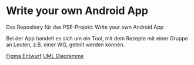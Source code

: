 # Write your own Android App
Das Repository für das PSE-Projekt: Write your own Android App

Bei der App handelt es sich um ein Tool, mit dem Rezepte mit einer Gruppe an Leuten, z.B. einer WG, geteilt werden können. 

[Figma Entwurf](https://www.figma.com/file/hGrFrYzl5IsHnbs5HLIWsx/Kochapp?type=design&node-id=0%3A1&t=UZ2D19mi4plqLHXE-1)
[UML Diagramme](https://lucid.app/users/registerOrLogin/free?showLogin=false&invitationId=inv_8f7cfcc8-1a6c-4854-b354-a86aa2f26829&productOpt=chart&invitationType=documentAcceptance&returnUrlOverride=%2Flucidchart%2Fc7923911-040b-4228-bda8-84138abe72ab%2Fedit%3FinvitationId%3Dinv_8f7cfcc8-1a6c-4854-b354-a86aa2f26829)
